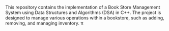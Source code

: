 This repository contains the implementation of a Book Store Management System using Data Structures and Algorithms (DSA) in C++. The project is designed to manage various operations within a bookstore, such as adding, removing, and  managing inventory.
π
